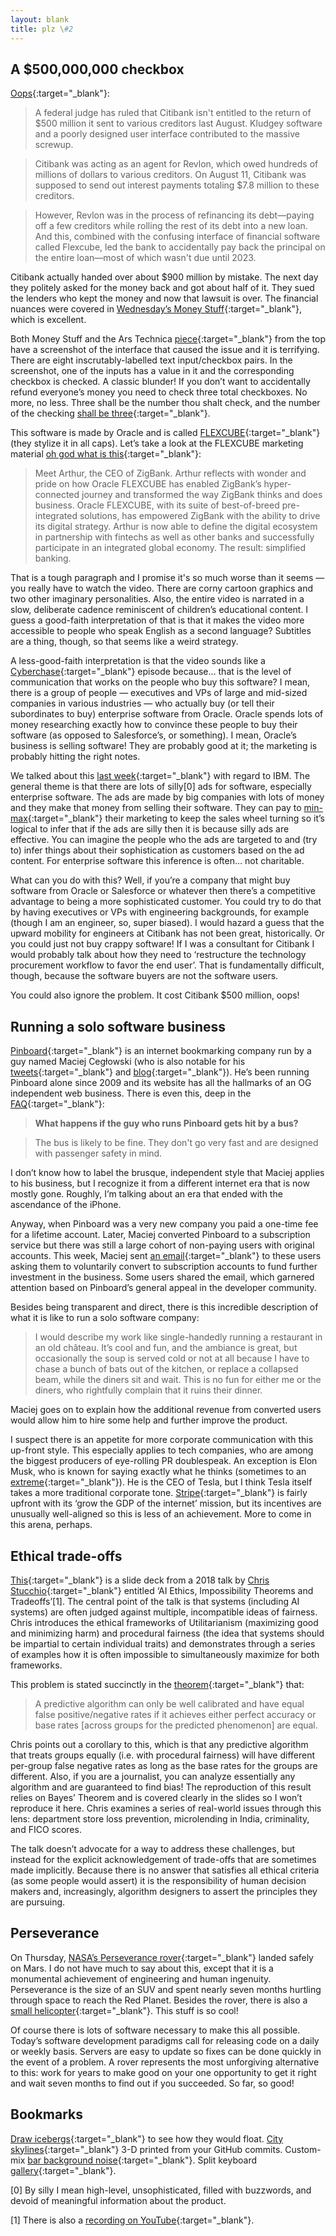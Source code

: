 ```yaml
---
layout: blank
title: plz \#2
---
```


## A $500,000,000 checkbox

[Oops](https://arstechnica.com/tech-policy/2021/02/citibank-just-got-a-500-million-lesson-in-the-importance-of-ui-design/){:target="_blank"}:

> A federal judge has ruled that Citibank isn't entitled to the return of $500 million it sent to various creditors last August. Kludgey software and a poorly designed user interface contributed to the massive screwup.

> Citibank was acting as an agent for Revlon, which owed hundreds of millions of dollars to various creditors. On August 11, Citibank was supposed to send out interest payments totaling $7.8 million to these creditors.

> However, Revlon was in the process of refinancing its debt—paying off a few creditors while rolling the rest of its debt into a new loan. And this, combined with the confusing interface of financial software called Flexcube, led the bank to accidentally pay back the principal on the entire loan—most of which wasn't due until 2023.

Citibank actually handed over about $900 million by mistake. The next day they politely asked for the money back and got about half of it. They sued the lenders who kept the money and now that lawsuit is over. The financial nuances were covered in [Wednesday’s Money Stuff](https://www.bloomberg.com/opinion/articles/2021-02-17/citi-can-t-have-its-900-million-back){:target="_blank"}, which is excellent.

Both Money Stuff and the Ars Technica [piece](https://arstechnica.com/tech-policy/2021/02/citibank-just-got-a-500-million-lesson-in-the-importance-of-ui-design/){:target="_blank"} from the top have a screenshot of the interface that caused the issue and it is terrifying. There are eight inscrutably-labelled text input/checkbox pairs. In the screenshot, one of the inputs has a value in it and the corresponding checkbox is checked. A classic blunder! If you don’t want to accidentally refund everyone’s money you need to check three total checkboxes. No more, no less. Three shall be the number thou shalt check, and the number of the checking [shall be three](https://youtu.be/xOrgLj9lOwk?t=85){:target="_blank"}. 

This software is made by Oracle and is called [FLEXCUBE](https://www.oracle.com/industries/financial-services/banking/flexcube-universal-banking/){:target="_blank"} (they stylize it in all caps). Let’s take a look at the FLEXCUBE marketing material [oh god what is this](https://videohub.oracle.com/media/t/1_mxpp4dyv){:target="_blank"}:

> Meet Arthur, the CEO of ZigBank. Arthur reflects with wonder and pride on how Oracle FLEXCUBE has enabled ZigBank’s hyper-connected journey and transformed the way ZigBank thinks and does business. Oracle FLEXCUBE, with its suite of best-of-breed pre-integrated solutions, has empowered ZigBank with the ability to drive its digital strategy. Arthur is now able to define the digital ecosystem in partnership with fintechs as well as other banks and successfully participate in an integrated global economy. The result: simplified banking.

That is a tough paragraph and I promise it's so much worse than it seems — you really have to watch the video. There are corny cartoon graphics and two other imaginary personalities. Also, the entire video is narrated in a slow, deliberate cadence reminiscent of children’s educational content. I guess a good-faith interpretation of that is that it makes the video more accessible to people who speak English as a second language? Subtitles are a thing, though, so that seems like a weird strategy. 

A less-good-faith interpretation is that the video sounds like a [Cyberchase](https://pbskids.org/cyberchase){:target="_blank"} episode because… that is the level of communication that works on the people who buy this software? I mean, there is a group of people — executives and VPs of large and mid-sized companies in various industries — who actually buy (or tell their subordinates to buy) enterprise software from Oracle. Oracle spends lots of money researching exactly how to convince these people to buy their software (as opposed to Salesforce’s, or something). I mean, Oracle’s business is selling software! They are probably good at it; the marketing is probably hitting the right notes. 

We talked about this [last week](https://ryanmadden.net/posts/plz){:target="_blank"} with regard to IBM. The general theme is that there are lots of silly[0] ads for software, especially enterprise software. The ads are made by big companies with lots of money and they make that money from selling their software. They can pay to [min-max](https://www.urbandictionary.com/define.php?term=min%2Fmax){:target="_blank"} their marketing to keep the sales wheel turning so it’s logical to infer that if the ads are silly then it is because silly ads are effective. You can imagine the people who the ads are targeted to and (try to) infer things about their sophistication as customers based on the ad content. For enterprise software this inference is often… not charitable. 

What can you do with this? Well, if you’re a company that might buy software from Oracle or Salesforce or whatever then there’s a competitive advantage to being a more sophisticated customer. You could try to do that by having executives or VPs with engineering backgrounds, for example (though I am an engineer, so, super biased). I would hazard a guess that the upward mobility for engineers at Citibank has not been great, historically. Or you could just not buy crappy software! If I was a consultant for Citibank I would probably talk about how they need to ‘restructure the technology procurement workflow to favor the end user’. That is fundamentally difficult, though, because the software buyers are not the software users.

You could also ignore the problem. It cost Citibank $500 million, oops!


## Running a solo software business

[Pinboard](https://pinboard.in/){:target="_blank"} is an internet bookmarking company run by a guy named Maciej Cegłowski (who is also notable for his [tweets](https://twitter.com/Pinboard){:target="_blank"} and [blog](https://idlewords.com/){:target="_blank"}). He’s been running Pinboard alone since 2009 and its website has all the hallmarks of an OG independent web business. There is even this, deep in the [FAQ](https://pinboard.in/faq/#bus){:target="_blank"}:

> **What happens if the guy who runs Pinboard gets hit by a bus?**

>The bus is likely to be fine. They don't go very fast and are designed with passenger safety in mind.

I don’t know how to label the brusque, independent style that Maciej applies to his business, but I recognize it from a different internet era that is now mostly gone. Roughly, I’m talking about an era that ended with the ascendance of the iPhone.

Anyway, when Pinboard was a very new company you paid a one-time fee for a lifetime account. Later, Maciej converted Pinboard to a subscription service but there was still a large cohort of non-paying users with original accounts. This week, Maciej sent [an email](https://www.prettyfwd.com/t/XiK8ArVIT6uVItPGeH3lzA/){:target="_blank"} to these users asking them to voluntarily convert to subscription accounts to fund further investment in the business. Some users shared the email, which garnered attention based on Pinboard’s general appeal in the developer community.

Besides being transparent and direct, there is this incredible description of what it is like to run a solo software company:

> I would describe my work like single-handedly running a restaurant in an old château. It’s cool and fun, and the ambiance is great, but occasionally the soup is served cold or not at all because I have to chase a bunch of bats out of the kitchen, or replace a collapsed beam, while the diners sit and wait. This is no fun for either me or the diners, who rightfully complain that it ruins their dinner.

Maciej goes on to explain how the additional revenue from converted users would allow him to hire some help and further improve the product.

I suspect there is an appetite for more corporate communication with this up-front style. This especially applies to tech companies, who are among the biggest producers of eye-rolling PR doublespeak. An exception is Elon Musk, who is known for saying exactly what he thinks (sometimes to an [extreme](https://www.bbc.com/news/world-us-canada-50695593){:target="_blank"}). He is the CEO of Tesla, but I think Tesla itself takes a more traditional corporate tone. [Stripe](https://stripe.com/){:target="_blank"} is fairly upfront with its ‘grow the GDP of the internet’ mission, but its incentives are unusually well-aligned so this is less of an achievement. More to come in this arena, perhaps.


## Ethical trade-offs

[This](https://www.chrisstucchio.com/pubs/slides/crunchconf_2018/slides.pdf){:target="_blank"} is a slide deck from a 2018 talk by [Chris Stucchio](https://www.chrisstucchio.com/){:target="_blank"} entitled ‘AI Ethics, Impossibility Theorems and Tradeoffs’[1]. The central point of the talk is that systems (including AI systems) are often judged against multiple, incompatible ideas of fairness. Chris introduces the ethical frameworks of Utilitarianism (maximizing good and minimizing harm) and procedural fairness (the idea that systems should be impartial to certain individual traits) and demonstrates through a series of examples how it is often impossible to simultaneously maximize for both frameworks.

This problem is stated succinctly in the [theorem](https://arxiv.org/pdf/1609.05807v1.pdf){:target="_blank"} that: 

>A predictive algorithm can only be well calibrated and have equal false positive/negative rates if it achieves either perfect accuracy or base rates [across groups for the predicted phenomenon] are equal.

Chris points out a corollary to this, which is that any predictive algorithm that treats groups equally (i.e. with procedural fairness) will have different per-group false negative rates as long as the base rates for the groups are different. Also, if you are a journalist, you can analyze essentially any algorithm and are guaranteed to find bias! The reproduction of this result relies on Bayes’ Theorem and is covered clearly in the slides so I won’t reproduce it here. Chris examines a series of real-world issues through this lens: department store loss prevention, microlending in India, criminality, and FICO scores.

The talk doesn’t advocate for a way to address these challenges, but instead for the explicit acknowledgement of trade-offs that are sometimes made implicitly. Because there is no answer that satisfies all ethical criteria (as some people would assert) it is the responsibility of human decision makers and, increasingly, algorithm designers to assert the principles they are pursuing.


## Perseverance

On Thursday, [NASA’s Perseverance rover](https://mars.nasa.gov/mars2020/){:target="_blank"} landed safely on Mars. I do not have much to say about this, except that it is a monumental achievement of engineering and human ingenuity. Perseverance is the size of an SUV and spent nearly seven months hurtling through space to reach the Red Planet. Besides the rover, there is also a [small helicopter](https://www.nasa.gov/feature/jpl/nasa-s-mars-helicopter-reports-in){:target="_blank"}. This stuff is so cool!

Of course there is lots of software necessary to make this all possible. Today’s software development paradigms call for releasing code on a daily or weekly basis. Servers are easy to update so fixes can be done quickly in the event of a problem. A rover represents the most unforgiving alternative to this: work for years to make good on your one opportunity to get it right and wait seven months to find out if you succeeded. So far, so good!


## Bookmarks

[Draw icebergs](https://joshdata.me/iceberger.html){:target="_blank"} to see how they would float. [City skylines](https://skyline.github.com/){:target="_blank"} 3-D printed from your GitHub commits. Custom-mix [bar background noise](http://imissmybar.com/){:target="_blank"}. Split keyboard [gallery](https://aposymbiont.github.io/split-keyboards/){:target="_blank"}.

[0] By silly I mean high-level, unsophisticated, filled with buzzwords, and devoid of meaningful information about the product.

[1] There is also a [recording on YouTube](https://youtu.be/Zn7oWIhFffs){:target="_blank"}.

